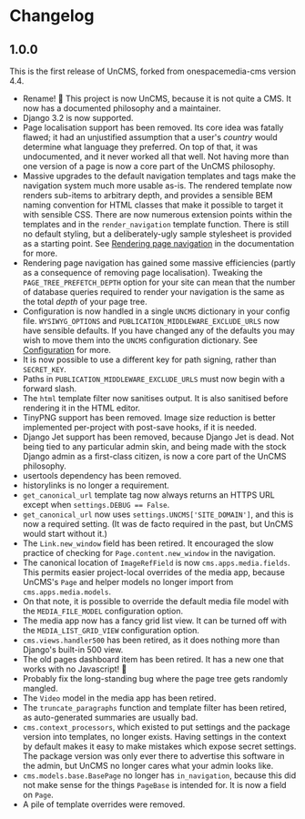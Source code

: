 # Changelog

## 1.0.0

This is the first release of UnCMS, forked from onespacemedia-cms version 4.4.

* Rename! 🥳 This project is now UnCMS, because it is not quite a CMS. It now has a documented philosophy and a maintainer.
* Django 3.2 is now supported.
* Page localisation support has been removed. Its core idea was fatally flawed; it had an unjustified assumption that a user's _country_ would determine what language they preferred. On top of that, it was undocumented, and it never worked all that well. Not having more than one version of a page is now a core part of the UnCMS philosophy.
* Massive upgrades to the default navigation templates and tags make the navigation system much more usable as-is. The rendered template now renders sub-items to arbitrary depth, and provides a sensible BEM naming convention for HTML classes that make it possible to target it with sensible CSS. There are now numerous extension points within the templates and in the `render_navigation` template function. There is still no default styling, but a deliberately-ugly sample stylesheet is provided as a starting point. See [Rendering page navigation](rendering-navigation.md) in the documentation for more.
* Rendering page navigation has gained some massive efficiencies (partly as a consequence of removing page localisation). Tweaking the `PAGE_TREE_PREFETCH_DEPTH` option for your site can mean that the number of database queries required to render your navigation is the same as the total _depth_ of your page tree.
* Configuration is now handled in a single `UNCMS` dictionary in your config file. `WYSIWYG_OPTIONS` and `PUBLICATION_MIDDLEWARE_EXCLUDE_URLS` now have sensible defaults. If you have changed any of the defaults you may wish to move them into the `UNCMS` configuration dictionary. See [Configuration](configuration.md) for more.
* It is now possible to use a different key for path signing, rather than `SECRET_KEY`.
* Paths in `PUBLICATION_MIDDLEWARE_EXCLUDE_URLS` must now begin with a forward slash.
* The `html` template filter now sanitises output. It is also sanitised before rendering it in the HTML editor.
* TinyPNG support has been removed. Image size reduction is better implemented per-project with post-save hooks, if it is needed.
* Django Jet support has been removed, because Django Jet is dead. Not being tied to any particular admin skin, and being made with the stock Django admin as a first-class citizen, is now a core part of the UnCMS philosophy.
* usertools dependency has been removed.
* historylinks is no longer a requirement.
* `get_canonical_url` template tag now always returns an HTTPS URL except when `settings.DEBUG == False`.
* `get_canonical_url` now uses `settings.UNCMS['SITE_DOMAIN']`, and this is now a required setting. (It was de facto required in the past, but UnCMS would start without it.)
* The `Link.new_window` field has been retired. It encouraged the slow practice of checking for `Page.content.new_window` in the navigation.
* The canonical location of `ImageRefField` is now `cms.apps.media.fields`. This permits easier project-local overrides of the media app, because UnCMS's `Page` and helper models no longer import from `cms.apps.media.models`.
* On that note, it is possible to override the default media file model with the `MEDIA_FILE_MODEL` configuration option.
* The media app now has a fancy grid list view. It can be turned off with the `MEDIA_LIST_GRID_VIEW` configuration option.
* `cms.views.handler500` has been retired, as it does nothing more than Django's built-in 500 view.
* The old pages dashboard item has been retired. It has a new one that works with no Javascript! 🎉
* Probably fix the long-standing bug where the page tree gets randomly mangled.
* The `Video` model in the media app has been retired.
* The `truncate_paragraphs` function and template filter has been retired, as auto-generated summaries are usually bad.
* `cms.context_processors`, which existed to put settings and the package version into templates, no longer exists. Having settings in the context by default makes it easy to make mistakes which expose secret settings. The package version was only ever there to advertise this software in the admin, but UnCMS no longer cares what your admin looks like.
* `cms.models.base.BasePage` no longer has `in_navigation`, because this did not make sense for the things `PageBase` is intended for. It is now a field on `Page`.
* A pile of template overrides were removed.
